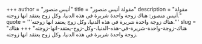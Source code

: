 +++
author = "أنيس منصور"
title = "مقولة أنيس منصور"
description = "مقولة أنيس منصور: هناك زوجة واحدة شريرة في هذه الدنيا، وكل زوج يعتقد انها زوجته."
quote = '''هناك زوجة واحدة شريرة في هذه الدنيا، وكل زوج يعتقد انها زوجته.'''
slug = "هناك-زوجة-واحدة-شريرة-في-هذه-الدنيا،-وكل-زوج-يعتقد-انها-زوجته"
+++
هناك زوجة واحدة شريرة في هذه الدنيا، وكل زوج يعتقد انها زوجته.
